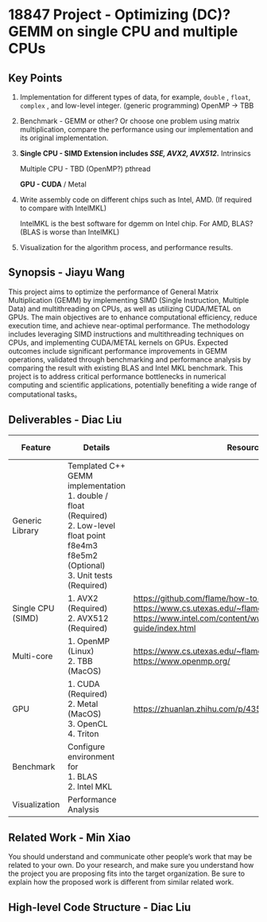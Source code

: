 # 18847 Project - Optimizing (DC)? GEMM on single CPU and multiple CPUs

## Key Points

1. Implementation for different types of data, for example, `double` , `float`, `complex` , and low-level integer. (generic programming) OpenMP -> TBB

2. Benchmark - GEMM or other? Or choose one problem using matrix multiplication, compare the performance using our implementation and its original implementation. 

3. **Single CPU - SIMD Extension includes *SSE, AVX2, AVX512*.** Intrinsics 

   Multiple CPU - TBD (OpenMP?) pthread

   **GPU - CUDA** / Metal 

4. Write assembly code on different chips such as Intel, AMD. (If required to compare with IntelMKL) 

   IntelMKL is the best software for dgemm on Intel chip. For AMD, BLAS? (BLAS is worse than IntelMKL) 

5. Visualization for the algorithm process, and performance results.

 ## Synopsis - Jiayu Wang

This project aims to optimize the performance of General Matrix Multiplication (GEMM) by implementing SIMD (Single Instruction, Multiple Data) and multithreading on CPUs, as well as utilizing CUDA/METAL on GPUs. The main objectives are to enhance computational efficiency, reduce execution time, and achieve near-optimal performance. The methodology includes leveraging SIMD instructions and multithreading techniques on CPUs, and implementing CUDA/METAL kernels on GPUs. Expected outcomes include significant performance improvements in GEMM operations, validated through benchmarking and performance analysis by comparing the result with existing BLAS and Intel MKL benchmark. This project is to address critical performance bottlenecks in numerical computing and scientific applications, potentially benefiting a wide range of computational tasks。

## Deliverables - Diac Liu

| Feature           | Details                                                      | Resources                                                    | Estimated Time | Assignee |
| ----------------- | ------------------------------------------------------------ | ------------------------------------------------------------ | -------------- | -------- |
| Generic Library   | Templated C++ GEMM implementation<br />1. double / float (Required)<br />2. Low-level float point f8e4m3 f8e5m2 (Optional)<br />3. Unit tests (Required) |                                                              | 4 hours        |          |
| Single CPU (SIMD) | 1. AVX2 (Required)<br />2. AVX512 (Required)                 | https://github.com/flame/how-to-optimize-gemm<br />https://www.cs.utexas.edu/~flame/pubs/GotoTOMS_final.pdf<br />https://www.intel.com/content/www/us/en/docs/intrinsics-guide/index.html | -              |          |
| Multi-core        | 1. OpenMP (Linux) <br />2. TBB (MacOS)                       | https://www.cs.utexas.edu/~flame/pubs/blis3_ipdps14.pdf<br />https://www.openmp.org/ | -              |          |
| GPU               | 1. CUDA (Required)<br />2. Metal (MacOS)<br />3. OpenCL<br />4. Triton | https://zhuanlan.zhihu.com/p/435908830                       | -              |          |
| Benchmark         | Configure environment for <br />1. BLAS<br />2. Intel MKL    |                                                              | 2 hours        |          |
| Visualization     | Performance Analysis                                         |                                                              | 2 hours        |          |

## Related Work - Min Xiao

You should understand and communicate other people’s work that may be related to your own. Do your research, and make sure you understand how the project you are proposing fits into the target organization. Be sure to explain how the proposed work is different from similar related work.

## High-level Code Structure - Diac Liu

